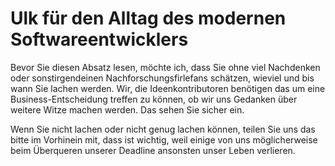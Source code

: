 # Ulk für den Alltag des modernen Softwareentwicklers

Bevor Sie diesen Absatz lesen, möchte ich, dass Sie ohne viel Nachdenken oder sonstirgendeinen Nachforschungsfirlefans schätzen, wieviel und bis wann Sie lachen werden. Wir, die Ideenkontributoren benötigen das um eine Business-Entscheidung 
treffen zu können, ob wir uns Gedanken über weitere Witze machen werden. Das sehen Sie sicher ein. 

Wenn Sie nicht lachen oder nicht genug lachen können, teilen Sie uns das bitte im Vorhinein mit, dass ist wichtig, weil 
einige von uns möglicherweise beim Überqueren unserer Deadline ansonsten unser Leben verlieren.

